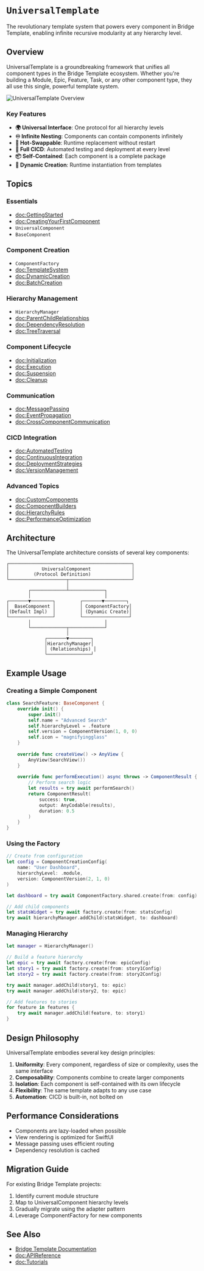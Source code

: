 # ``UniversalTemplate``

The revolutionary template system that powers every component in Bridge Template, enabling infinite recursive modularity at any hierarchy level.

## Overview

UniversalTemplate is a groundbreaking framework that unifies all component types in the Bridge Template ecosystem. Whether you're building a Module, Epic, Feature, Task, or any other component type, they all use this single, powerful template system.

![UniversalTemplate Overview](UniversalTemplate-Overview)

### Key Features

- **🌍 Universal Interface**: One protocol for all hierarchy levels
- **♾️ Infinite Nesting**: Components can contain components infinitely
- **🔄 Hot-Swappable**: Runtime replacement without restart
- **🤖 Full CICD**: Automated testing and deployment at every level
- **📦 Self-Contained**: Each component is a complete package
- **🧬 Dynamic Creation**: Runtime instantiation from templates

## Topics

### Essentials

- <doc:GettingStarted>
- <doc:CreatingYourFirstComponent>
- ``UniversalComponent``
- ``BaseComponent``

### Component Creation

- ``ComponentFactory``
- <doc:TemplateSystem>
- <doc:DynamicCreation>
- <doc:BatchCreation>

### Hierarchy Management

- ``HierarchyManager``
- <doc:ParentChildRelationships>
- <doc:DependencyResolution>
- <doc:TreeTraversal>

### Component Lifecycle

- <doc:Initialization>
- <doc:Execution>
- <doc:Suspension>
- <doc:Cleanup>

### Communication

- <doc:MessagePassing>
- <doc:EventPropagation>
- <doc:CrossComponentCommunication>

### CICD Integration

- <doc:AutomatedTesting>
- <doc:ContinuousIntegration>
- <doc:DeploymentStrategies>
- <doc:VersionManagement>

### Advanced Topics

- <doc:CustomComponents>
- <doc:ComponentBuilders>
- <doc:HierarchyRules>
- <doc:PerformanceOptimization>

## Architecture

The UniversalTemplate architecture consists of several key components:

```
┌─────────────────────────────────────────────┐
│            UniversalComponent               │
│         (Protocol Definition)               │
└─────────────────────┬───────────────────────┘
                      │
        ┌─────────────┴─────────────┐
        │                           │
┌───────▼────────┐         ┌───────▼────────┐
│  BaseComponent │         │ ComponentFactory│
│(Default Impl)  │         │ (Dynamic Create)│
└────────────────┘         └─────────────────┘
        │                           │
        └─────────────┬─────────────┘
                      │
              ┌───────▼────────┐
              │HierarchyManager│
              │ (Relationships) │
              └────────────────┘
```

## Example Usage

### Creating a Simple Component

```swift
class SearchFeature: BaseComponent {
    override init() {
        super.init()
        self.name = "Advanced Search"
        self.hierarchyLevel = .feature
        self.version = ComponentVersion(1, 0, 0)
        self.icon = "magnifyingglass"
    }
    
    override func createView() -> AnyView {
        AnyView(SearchView())
    }
    
    override func performExecution() async throws -> ComponentResult {
        // Perform search logic
        let results = try await performSearch()
        return ComponentResult(
            success: true,
            output: AnyCodable(results),
            duration: 0.5
        )
    }
}
```

### Using the Factory

```swift
// Create from configuration
let config = ComponentCreationConfig(
    name: "User Dashboard",
    hierarchyLevel: .module,
    version: ComponentVersion(2, 1, 0)
)

let dashboard = try await ComponentFactory.shared.create(from: config)

// Add child components
let statsWidget = try await factory.create(from: statsConfig)
try await hierarchyManager.addChild(statsWidget, to: dashboard)
```

### Managing Hierarchy

```swift
let manager = HierarchyManager()

// Build a feature hierarchy
let epic = try await factory.create(from: epicConfig)
let story1 = try await factory.create(from: story1Config)
let story2 = try await factory.create(from: story2Config)

try await manager.addChild(story1, to: epic)
try await manager.addChild(story2, to: epic)

// Add features to stories
for feature in features {
    try await manager.addChild(feature, to: story1)
}
```

## Design Philosophy

UniversalTemplate embodies several key design principles:

1. **Uniformity**: Every component, regardless of size or complexity, uses the same interface
2. **Composability**: Components combine to create larger components
3. **Isolation**: Each component is self-contained with its own lifecycle
4. **Flexibility**: The same template adapts to any use case
5. **Automation**: CICD is built-in, not bolted on

## Performance Considerations

- Components are lazy-loaded when possible
- View rendering is optimized for SwiftUI
- Message passing uses efficient routing
- Dependency resolution is cached

## Migration Guide

For existing Bridge Template projects:

1. Identify current module structure
2. Map to UniversalComponent hierarchy levels
3. Gradually migrate using the adapter pattern
4. Leverage ComponentFactory for new components

## See Also

- [Bridge Template Documentation](https://github.com/Verborom/BridgeTemplate)
- <doc:APIReference>
- <doc:Tutorials>